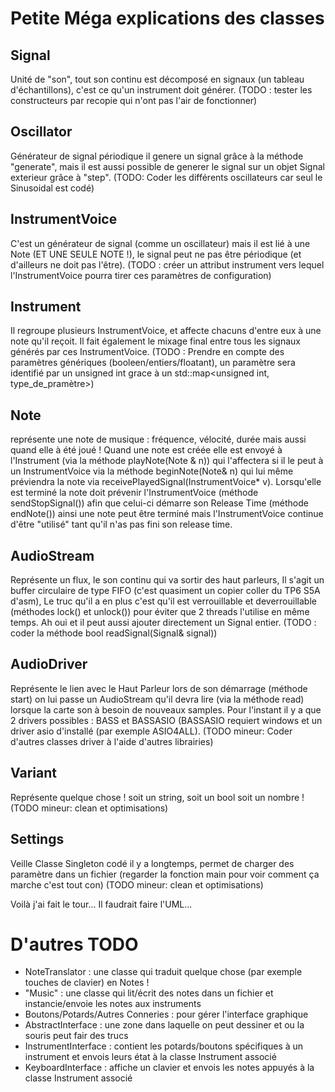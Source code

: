 
Petite Méga explications des classes
====================================

Signal 
------

Unité de "son", tout son continu est décomposé en signaux (un tableau d'échantillons), c'est ce qu'un instrument doit générer. (TODO : tester les constructeurs par recopie qui n'ont pas l'air de fonctionner)

Oscillator 
----------
Générateur de signal périodique il genere un signal grâce à la méthode "generate", mais il est aussi possible de generer le signal sur un objet Signal exterieur grâce à "step". (TODO: Coder les différents oscillateurs car seul le Sinusoidal est codé)

InstrumentVoice 
---------------
C'est un générateur de signal (comme un oscillateur) mais il est lié à une Note (ET UNE SEULE NOTE !), le signal peut ne pas être périodique (et d'ailleurs ne doit pas l'être). (TODO : créer un attribut instrument vers lequel l'InstrumentVoice pourra tirer ces paramètres de configuration)

Instrument 
----------
Il regroupe plusieurs InstrumentVoice, et affecte chacuns d'entre eux à une note qu'il reçoit. Il fait également  le mixage final entre tous les signaux générés par ces InstrumentVoice. (TODO : Prendre en compte des paramètres génériques (booleen/entiers/floatant), un paramètre sera identifié par un unsigned int grace à un std::map<unsigned int, type_de_pramètre>)  

Note 
----
représente une note de musique : fréquence, vélocité, durée mais aussi quand elle à été joué ! Quand une note est créée elle est envoyé à l'Instrument (via la méthode playNote(Note & n)) qui l'affectera si il le peut à un InstrumentVoice via la méthode beginNote(Note& n) qui lui même préviendra la note via receivePlayedSignal(InstrumentVoice* v). Lorsqu'elle est terminé la note doit prévenir l'InstrumentVoice (méthode sendStopSignal()) afin que celui-ci démarre son Release Time (méthode endNote()) ainsi une note peut être terminé mais l'InstrumentVoice continue d'être "utilisé" tant qu'il n'as pas fini son release time.

AudioStream 
-----------
Représente un flux, le son continu qui va sortir des haut parleurs, Il s'agit un buffer circulaire de type FIFO (c'est quasiment un copier coller du TP6 S5A d'asm), Le truc qu'il a en plus c'est qu'il est verrouillable et deverrouillable (méthodes lock() et unlock()) pour éviter que 2 threads l'utilise en même temps. Ah oui et il peut aussi ajouter directement un Signal entier. (TODO : coder la méthode bool readSignal(Signal& signal))

AudioDriver 
-----------
Représente le lien avec le Haut Parleur lors de son démarrage (méthode start) on lui passe un AudioStream qu'il devra lire (via la méthode read) lorsque la carte son à besoin de nouveaux samples. Pour l'instant il y a que 2 drivers possibles : BASS et BASSASIO (BASSASIO requiert windows et un driver asio d'installé (par exemple ASIO4ALL). (TODO mineur: Coder d'autres classes driver à l'aide d'autres librairies)

Variant 
-------
Représente quelque chose ! soit un string, soit un bool soit un nombre ! (TODO mineur: clean et optimisations)

Settings 
--------
Veille Classe Singleton codé il y a longtemps, permet de charger des paramètre dans un fichier (regarder la fonction main pour voir comment ça marche c'est tout con) (TODO mineur: clean et optimisations)


Voilà j'ai fait le tour... Il faudrait faire l'UML...

D'autres TODO
=============
 - NoteTranslator : une classe qui traduit quelque chose (par exemple touches de clavier) en Notes !
 - "Music" : une classe qui lit/écrit des notes dans un fichier et instancie/envoie les notes aux instruments
 - Boutons/Potards/Autres Conneries : pour gérer l'interface graphique 
 - AbstractInterface : une zone dans laquelle on peut dessiner et ou la souris peut fair des trucs
 - InstrumentInterface : contient les potards/boutons spécifiques à un instrument et envois leurs état à la classe Instrument associé
 - KeyboardInterface : affiche un clavier et envois les notes appuyés à la classe Instrument associé



